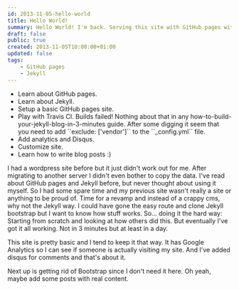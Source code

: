 ```yaml
---
id: 2013-11-05-hello-world
title: Hello World!
summary: Hello World! I'm back. Serving this site with GitHub pages with a touch of Jekyll.
draft: false
public: true
created: 2013-11-05T10:00:00+01:00
updated: false
tags:
    - GitHub pages
    - Jekyll
---
```


<ul class="no-bullet">
    <li><i class="fa fa-check-square-o"></i> Learn about GitHub pages.</li>
    <li><i class="fa fa-check-square-o"></i> Learn about Jekyll.</li>
    <li><i class="fa fa-check-square-o"></i> Setup a basic GitHub pages site.</li>
    <li><i class="fa fa-check-square-o"></i> Play with Travis CI. Builds failed! Nothing about that in any how-to-build-your-jekyll-blog-in-3-minutes guide. After some digging it seem that you need to add ``exclude: ['vendor']`` to the ``_config.yml`` file.</li>
    <li><i class="fa fa-check-square-o"></i> Add analytics and Disqus.</li>
    <li><i class="fa fa-check-square-o"></i> Customize site.</li>
    <li><i class="fa fa-square-o"></i> Learn how to write blog posts :)</li>
</ul>

I had a wordpress site before but it just didn't work out for me. After migrating to another server I didn't even bother to copy the data. I've read about GitHub pages and Jekyll before, but never thought about using it myself. So I had some spare time and my previous site wasn't really a site or anything to be proud of. Time for a revamp and instead of a crappy cms, why not the Jekyll way. I could have gone the easy route and clone Jekyll bootstrap but I want to know how stuff works. So... doing it the hard way: Starting from scratch and looking at how others did this. But eventually I've got it all working. Not in 3 minutes but at least in a day.

This site is pretty basic and I tend to keep it that way. It has Google Analytics so I can see if someone is actually visiting my site. And I've added disqus for comments and that's about it.

Next up is getting rid of Bootstrap since I don't need it here. Oh yeah, maybe add some posts with real content.
